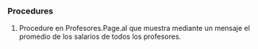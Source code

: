 ### Procedures
1. Procedure en Profesores.Page.al que muestra mediante un mensaje el promedio de los salarios de todos los profesores.

